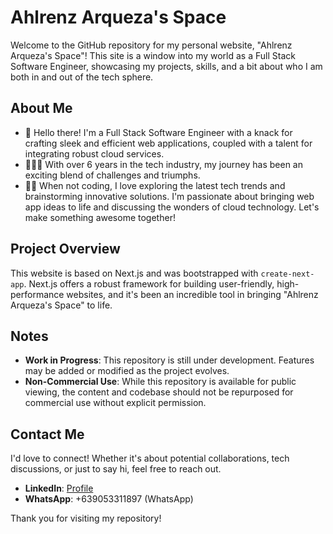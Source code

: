 # Ahlrenz Arqueza's Space

Welcome to the GitHub repository for my personal website, "Ahlrenz Arqueza's Space"! This site is a window into my world as a Full Stack Software Engineer, showcasing my projects, skills, and a bit about who I am both in and out of the tech sphere.

## About Me

- 👋 Hello there! I'm a Full Stack Software Engineer with a knack for crafting sleek and efficient web applications, coupled with a talent for integrating robust cloud services.
- 👨🏻‍💻 With over 6 years in the tech industry, my journey has been an exciting blend of challenges and triumphs.
- 🤸‍♀️ When not coding, I love exploring the latest tech trends and brainstorming innovative solutions. I'm passionate about bringing web app ideas to life and discussing the wonders of cloud technology. Let's make something awesome together!

## Project Overview

This website is based on Next.js and was bootstrapped with `create-next-app`. Next.js offers a robust framework for building user-friendly, high-performance websites, and it's been an incredible tool in bringing "Ahlrenz Arqueza's Space" to life.

## Notes

- **Work in Progress**: This repository is still under development. Features may be added or modified as the project evolves.
- **Non-Commercial Use**: While this repository is available for public viewing, the content and codebase should not be repurposed for commercial use without explicit permission.

## Contact Me

I'd love to connect! Whether it's about potential collaborations, tech discussions, or just to say hi, feel free to reach out.

- **LinkedIn**: [Profile](https://www.linkedin.com/in/ahlrenz-arqueza/)
- **WhatsApp**: +639053311897 (WhatsApp)

Thank you for visiting my repository!
